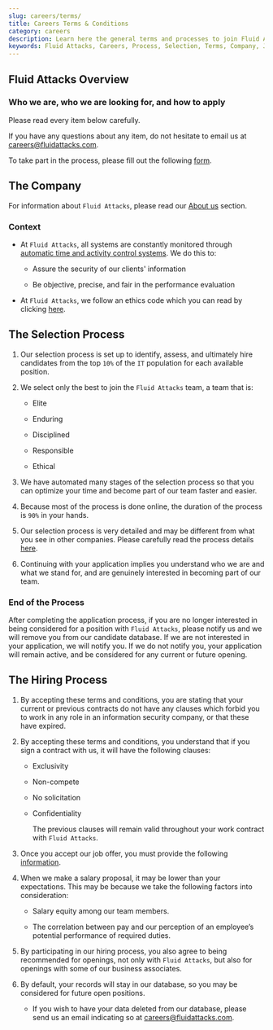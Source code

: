 ```yaml
---
slug: careers/terms/
title: Careers Terms & Conditions
category: careers
description: Learn here the general terms and processes to join Fluid Attacks' team.
keywords: Fluid Attacks, Careers, Process, Selection, Terms, Company, Job, Terms and Conditions, Pentesting, Ethical Hacking
---
```


## Fluid Attacks Overview

### Who we are, who we are looking for, and how to apply

Please read every item below carefully.

If you have any questions about any item, do not hesitate to email us at
<careers@fluidattacks.com>.

To take part in the process, please fill out the following
[form](https://zfrmz.com/jLlKfvhrnZwyECQ3EgJI).

## The Company

For information about `Fluid Attacks`, please read our [About
us](../../about-us/) section.

### Context

- At `Fluid Attacks`, all systems are constantly monitored through
  [automatic time and activity control
  systems](https://www.timedoctor.com/). We do this to:

    - Assure the security of our clients' information

    - Be objective, precise, and fair in the performance evaluation

- At `Fluid Attacks`, we follow an ethics code which you can read by
  clicking [here](../../about-us/values/).

## The Selection Process

1. Our selection process is set up to identify, assess, and ultimately
    hire candidates from the top `10%` of the `IT` population for each
    available position.

2. We select only the best to join the `Fluid Attacks` team, a team
    that is:

    - Elite

    - Enduring

    - Disciplined

    - Responsible

    - Ethical

3. We have automated many stages of the selection process so that you
    can optimize your time and become part of our team faster and
    easier.

4. Because most of the process is done online, the duration of the
    process is `90%` in your hands.

5. Our selection process is very detailed and may be different from
    what you see in other companies. Please carefully read the process
    details [here](../).

6. Continuing with your application implies you understand who we are
    and what we stand for, and are genuinely interested in becoming part
    of our team.

### End of the Process

After completing the application process, if you are no longer
interested in being considered for a position with `Fluid Attacks`,
please notify us and we will remove you from our candidate database. If
we are not interested in your application, we will notify you. If we do
not notify you, your application will remain active, and be considered
for any current or future opening.

## The Hiring Process

1. By accepting these terms and conditions, you are stating that your
    current or previous contracts do not have any clauses which forbid
    you to work in any role in an information security company, or that
    these have expired.

2. By accepting these terms and conditions, you understand that if you
    sign a contract with us, it will have the following clauses:

    - Exclusivity

    - Non-compete

    - No solicitation

    - Confidentiality

      The previous clauses will remain valid throughout your work
      contract with `Fluid Attacks`.

3. Once you accept our job offer, you must provide the following
    [information](../hiring/).

4. When we make a salary proposal, it may be lower than your
    expectations. This may be because we take the following factors into
    consideration:

    - Salary equity among our team members.

    - The correlation between pay and our perception of an employee’s
      potential performance of required duties.

5. By participating in our hiring process, you also agree to being
    recommended for openings, not only with `Fluid Attacks`, but also
    for openings with some of our business associates.

6. By default, your records will stay in our database, so you may be
    considered for future open positions.

    - If you wish to have your data deleted from our database, please
      send us an email indicating so at <careers@fluidattacks.com>.
